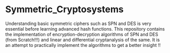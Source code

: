 # Symmetric_Cryptosystems

Understanding basic symmetric ciphers such as SPN and DES is very essential before learning advanced hash functions. This repository contains the implementation of encryption-decryption algorithms of SPN and DES (from Scratch!!!) and linear and differential cryptanalysis of the same.
It is an attempt to practically implement the algorithms to get a better insight !!

